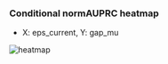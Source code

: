 ### Conditional normAUPRC heatmap

- X: eps_current, Y: gap_mu

![heatmap](/home/elicer/project_0814_2/results/20250814-142802/holdout/conditional_heatmap_eps_current_vs_gap_mu.png)
